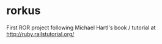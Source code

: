 rorkus
======

First ROR project following Michael Hartl's book / tutorial at http://ruby.railstutorial.org/
